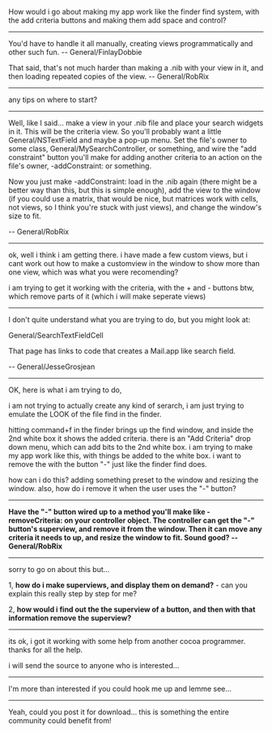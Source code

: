 How would i go about making my app work like the finder find system, with the add criteria buttons and making them add space and control?

----

You'd have to handle it all manually, creating views programmatically and other such fun. -- General/FinlayDobbie

That said, that's not much harder than making a .nib with your view in it, and then loading repeated copies of the view. -- General/RobRix

----

any tips on where to start?

----

Well, like I said... make a view in your .nib file and place your search widgets in it. This will be the criteria view. So you'll probably want a little General/NSTextField and maybe a pop-up menu. Set the file's owner to some class, General/MySearchController, or something, and wire the "add constraint" button you'll make for adding another criteria to an action on the file's owner, -addConstraint: or something.

Now you just make -addConstraint: load in the .nib again (there might be a better way than this, but this is simple enough), add the view to the window (if you could use a matrix, that would be nice, but matrices work with cells, not views, so I think you're stuck with just views), and change the window's size to fit.

-- General/RobRix

----

ok, well i think i am getting there. i have made a few custom views, but i cant work out how to make a customview in the window to show more than one view, which was what you were recomending?

i am trying to get it working with the criteria, with the + and - buttons btw, which remove parts of it (which i will make seperate views)

----

I don't quite understand what you are trying to do, but you might look at:

General/SearchTextFieldCell

That page has links to code that creates a Mail.app like search field.

-- General/JesseGrosjean

----

OK, here is what i am trying to do,

i am not trying to actually create any kind of serarch, i am just trying to emulate the LOOK of the file find in the finder.

hitting command+f in the finder brings up the find window, and inside the 2nd white box it shows the added criteria. there is an "Add Criteria" drop down menu, which can add bits to the 2nd white box. i am trying to make my app work like this, with things be added to the white box. i want to remove the with the button "-" just like the finder find does.

how can i do this? adding something preset to the window and resizing the window. also, how do i remove it when the user uses the "-" button?

----

**Have the "-" button wired up to a method you'll make like -removeCriteria: on your controller object. The controller can get the "-" button's superview, and remove it from the window. Then it can move any criteria it needs to up, and resize the window to fit. Sound good? -- General/RobRix**

----

sorry to go on about this but...

1, **how do i make superviews, and display them on demand?** - can you explain this really step by step for me?

2, **how would i find out the the superview of a button, and then with that information remove the superview?**

----

its ok, i got it working with some help from another cocoa programmer. thanks for all the help.

i will send the source to anyone who is interested...

----

I'm more than interested if you could hook me up and lemme see...

----

Yeah, could you post it for download... this is something the entire community could benefit from!